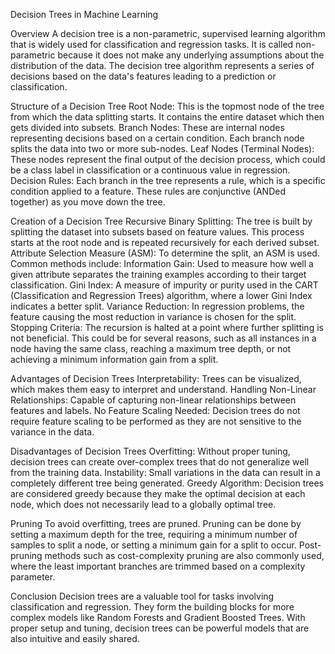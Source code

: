 Decision Trees in Machine Learning

Overview
A decision tree is a non-parametric, supervised learning algorithm that is widely used for classification and regression tasks. It is called non-parametric because it does not make any underlying assumptions about the distribution of the data. The decision tree algorithm represents a series of decisions based on the data's features leading to a prediction or classification.

Structure of a Decision Tree
Root Node: This is the topmost node of the tree from which the data splitting starts. It contains the entire dataset which then gets divided into subsets.
Branch Nodes: These are internal nodes representing decisions based on a certain condition. Each branch node splits the data into two or more sub-nodes.
Leaf Nodes (Terminal Nodes): These nodes represent the final output of the decision process, which could be a class label in classification or a continuous value in regression.
Decision Rules: Each branch in the tree represents a rule, which is a specific condition applied to a feature. These rules are conjunctive (ANDed together) as you move down the tree.

Creation of a Decision Tree
Recursive Binary Splitting: The tree is built by splitting the dataset into subsets based on feature values. This process starts at the root node and is repeated recursively for each derived subset.
Attribute Selection Measure (ASM): To determine the split, an ASM is used. Common methods include:
Information Gain: Used to measure how well a given attribute separates the training examples according to their target classification.
Gini Index: A measure of impurity or purity used in the CART (Classification and Regression Trees) algorithm, where a lower Gini Index indicates a better split.
Variance Reduction: In regression problems, the feature causing the most reduction in variance is chosen for the split.
Stopping Criteria: The recursion is halted at a point where further splitting is not beneficial. This could be for several reasons, such as all instances in a node having the same class, reaching a maximum tree depth, or not achieving a minimum information gain from a split.

Advantages of Decision Trees
Interpretability: Trees can be visualized, which makes them easy to interpret and understand.
Handling Non-Linear Relationships: Capable of capturing non-linear relationships between features and labels.
No Feature Scaling Needed: Decision trees do not require feature scaling to be performed as they are not sensitive to the variance in the data.

Disadvantages of Decision Trees
Overfitting: Without proper tuning, decision trees can create over-complex trees that do not generalize well from the training data.
Instability: Small variations in the data can result in a completely different tree being generated.
Greedy Algorithm: Decision trees are considered greedy because they make the optimal decision at each node, which does not necessarily lead to a globally optimal tree.

Pruning
To avoid overfitting, trees are pruned. Pruning can be done by setting a maximum depth for the tree, requiring a minimum number of samples to split a node, or setting a minimum gain for a split to occur. Post-pruning methods such as cost-complexity pruning are also commonly used, where the least important branches are trimmed based on a complexity parameter.

Conclusion
Decision trees are a valuable tool for tasks involving classification and regression. They form the building blocks for more complex models like Random Forests and Gradient Boosted Trees. With proper setup and tuning, decision trees can be powerful models that are also intuitive and easily shared.

